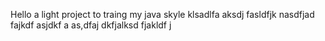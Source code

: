 Hello a light project to traing my  java skyle
klsadlfa aksdj fasldfjk
nasdfjad fajkdf asjdkf a
as,dfaj dkfjalksd fjakldf j
